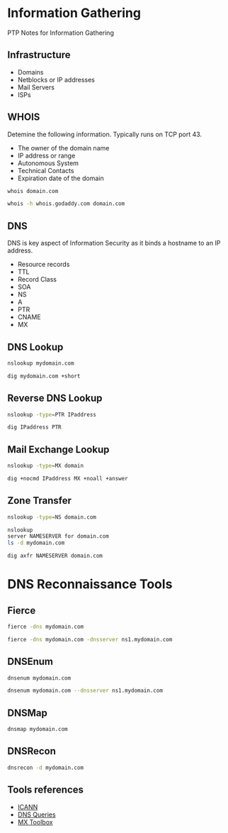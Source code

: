 
# Information Gathering

PTP Notes for Information Gathering
## Infrastructure 

- Domains
- Netblocks or IP addresses
- Mail Servers
- ISPs


## WHOIS

Detemine the following information. Typically runs on TCP port 43.

- The owner of the domain name
- IP address or range
- Autonomous System
- Technical Contacts
- Expiration date of the domain

```bash
whois domain.com
```
```bash
whois -h whois.godaddy.com domain.com
```

## DNS

DNS is key aspect of Information Security as it binds a hostname to an IP address.

- Resource records
- TTL
- Record Class
- SOA
- NS
- A 
- PTR 
- CNAME
- MX

## DNS Lookup

```bash
nslookup mydomain.com
```
```bash
dig mydomain.com +short
```

## Reverse DNS Lookup

```bash
nslookup -type=PTR IPaddress
```
```bash
dig IPaddress PTR
```


## Mail Exchange Lookup

```bash
nslookup -type=MX domain
```
```bash
dig +nocmd IPaddress MX +noall +answer
```

## Zone Transfer

```bash
nslookup -type=NS domain.com
```

```bash
nslookup
server NAMESERVER for domain.com
ls -d mydomain.com
```
```bash
dig axfr NAMESERVER domain.com
```

# DNS Reconnaissance Tools

## Fierce

```bash
fierce -dns mydomain.com
```
```bash
fierce -dns mydomain.com -dnsserver ns1.mydomain.com
```

## DNSEnum

```bash
dnsenum mydomain.com
```
```bash
dnsenum mydomain.com --dnsserver ns1.mydomain.com
```

## DNSMap

```bash
dnsmap mydomain.com
```

## DNSRecon

```bash
dnsrecon -d mydomain.com
```



## Tools references

 - [ICANN](https://www.icann.org/)
 - [DNS Queries](https://www.dnsqueries.com/en)
 - [MX Toolbox](https://mxtoolbox.com/)
 

